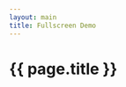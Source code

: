 ```yaml
---
layout: main
title: Fullscreen Demo
---
```


<link href="{{ site.baseurl }}/css/index.css" rel="stylesheet">
<script src="{{ site.baseurl }}/js/lib/d3.min.js"></script>
<script src="{{ site.baseurl }}/src/pty.js"></script>
<link href="{{ site.baseurl }}/css/font-awesome.min.css" rel="stylesheet">

<script src="{{ site.baseurl }}/js/lib/underscore.js"></script>

# {{ page.title }}

<div>
    <style>
        #fs-modal-chart {
            position: absolute;
            height: auto;
            padding: 0;
            background-color: white;
            left: 0;
            top: 0;
        }

        #fs-modal-chart.hidden {
            display: none;
        }
    </style>
</div>


<div class="row">
    <div class="col-md-12">
        <div id="demo"></div>
    </div>
</div>

<script>



d3.json('{{ site.baseurl }}/data/A.json', function(error, data) {

    if (error) { return error; }

    var width = parseInt(d3.select('#demo').style('width'), 10),
        height = 400;

    var chart01 = pty.chart.network()
        .width(width)
        .height(height)
        .nodeRadius(15)
        .nodeLabel(function(d) { return d.name; })
        .nodeBaseURL(function(d) { return '{{site.baseurl}}/data/' + d.id + '.json'; })
        .nodeURL(function(d) { return '{{site.baseurl}}/pages/' + d.id; })
        .fullscreenCallback(toFullScreen);

        function toNormal() {
            chart01.width(width).height(height)
                .fullscreenCallback(toFullScreen);

            d3.select('#demo').data(d3.select('#fs-modal-chart').data()).call(chart01);
            d3.select('#fs-modal-chart').selectAll('svg').remove();
        }

        function toFullScreen() {
            chart01.width(screen.width).height(screen.height)
                .fullscreenCallback(toNormal);

            d3.select('#fs-modal-chart').data(d3.select('#demo').data()).call(chart01);
        }


    d3.select('div#demo').data([data]).call(chart01);
});
</script>

<div id="fs-modal-chart"></div>

